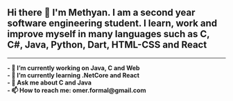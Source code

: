 
<h2> Hi there 👋 I'm Methyan. I am a second year software engineering student. I learn, work and improve myself in many languages such as C, C#, Java, Python, Dart, HTML-CSS and React</h2>
<hr>

<b>
- 🔭 I’m currently working on Java, C and Web <br>
- 🌱 I’m currently learning .NetCore and React <br>
- 💬 Ask me about C and Java <br>
- 📫 How to reach me: omer.formal@gmail.com <br>
</b>
